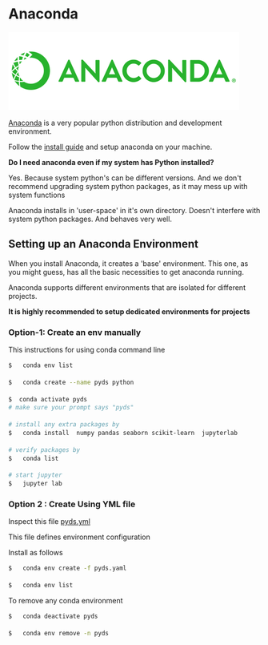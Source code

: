  # Anaconda
 
 <img src="../assets/images/anaconda_logo.png" style="width:50;"/>
 
 [Anaconda](https://www.anaconda.com/) is a very popular python distribution and development environment.
 
 Follow the [install guide](https://www.anaconda.com/products/distribution) and setup anaconda on your machine.
 
 **Do I need anaconda even if my system has Python installed?**
 
 Yes.  Because system python's can be different versions.  And we don't recommend upgrading system python packages, as it may mess up with system functions
 
 Anaconda installs in 'user-space' in it's own directory.  Doesn't interfere with system python packages.  And behaves very well.
 
 ## Setting up an Anaconda Environment
 
 When you install Anaconda, it creates a 'base' environment.  This one, as you might guess, has all the basic necessities to get anaconda running.
 
 Anaconda supports different environments that are isolated for different projects.
 
**It is highly recommended to setup dedicated environments for projects**


### Option-1: Create an env manually


This instructions for using conda command line 


```bash
$   conda env list

$   conda create --name pyds python

$  conda activate pyds
# make sure your prompt says "pyds"

# install any extra packages by
$   conda install  numpy pandas seaborn scikit-learn  jupyterlab

# verify packages by 
$   conda list

# start jupyter
$   jupyter lab
```

### Option 2 : Create Using YML file

Inspect this file [pyds.yml](pyds.yaml)

This file defines environment configuration

Install as follows

```bash
$   conda env create -f pyds.yaml

$   conda env list
```

To remove any conda environment

```bash
$   conda deactivate pyds

$   conda env remove -n pyds
```